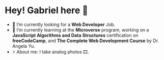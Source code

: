 # Hey! Gabriel here 🔆

- 🔭 I’m currently looking for a **Web Developer** Job.
- 🌱 I’m currently learning at the **Microverse** program, working on a **JavaScript Algorithms and Data Structures** certification on **freeCodeCamp**, and **The Complete Web Development Course** by Dr. Angela Yu.
- ⚡ About me: I take analog photos 🎞.

